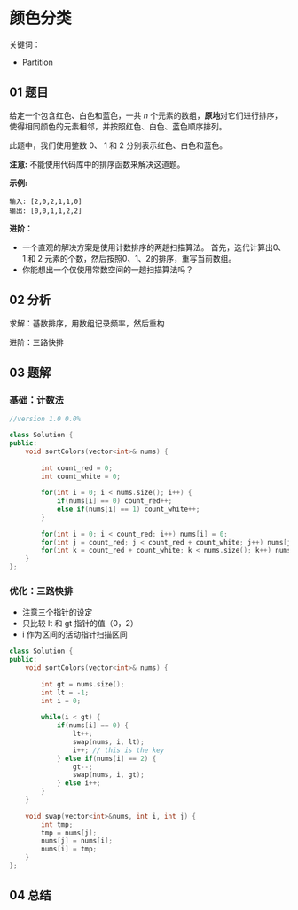 # 颜色分类
关键词：

- Partition

## 01 题目

给定一个包含红色、白色和蓝色，一共 *n* 个元素的数组，**原地**对它们进行排序，使得相同颜色的元素相邻，并按照红色、白色、蓝色顺序排列。

此题中，我们使用整数 0、 1 和 2 分别表示红色、白色和蓝色。

**注意:**
不能使用代码库中的排序函数来解决这道题。

**示例:**

```
输入: [2,0,2,1,1,0]
输出: [0,0,1,1,2,2]
```

**进阶：**

- 一个直观的解决方案是使用计数排序的两趟扫描算法。
  首先，迭代计算出0、1 和 2 元素的个数，然后按照0、1、2的排序，重写当前数组。
- 你能想出一个仅使用常数空间的一趟扫描算法吗？

## 02 分析

求解：基数排序，用数组记录频率，然后重构

进阶：三路快排

## 03 题解

### 基础：计数法

```c++
//version 1.0 0.0%

class Solution {
public:
    void sortColors(vector<int>& nums) {
        
        int count_red = 0;
        int count_white = 0;
        
        for(int i = 0; i < nums.size(); i++) {
            if(nums[i] == 0) count_red++;
            else if(nums[i] == 1) count_white++;
        }
        
        for(int i = 0; i < count_red; i++) nums[i] = 0;
        for(int j = count_red; j < count_red + count_white; j++) nums[j] = 1;
        for(int k = count_red + count_white; k < nums.size(); k++) nums[k] = 2;  
    }
};
```

### 优化：三路快排

- 注意三个指针的设定
- 只比较 lt 和 gt 指针的值（0，2）
- i 作为区间的活动指针扫描区间

```c++
class Solution {
public:
    void sortColors(vector<int>& nums) {
        
        int gt = nums.size();
        int lt = -1;
        int i = 0;
        
        while(i < gt) {
            if(nums[i] == 0) {
                lt++;
                swap(nums, i, lt);
                i++; // this is the key
            } else if(nums[i] == 2) {
                gt--;
                swap(nums, i, gt);
            } else i++;
        }
    }
    
    void swap(vector<int>&nums, int i, int j) {
        int tmp;
        tmp = nums[j];
        nums[j] = nums[i];
        nums[i] = tmp;
    }
};
```

## 04 总结

